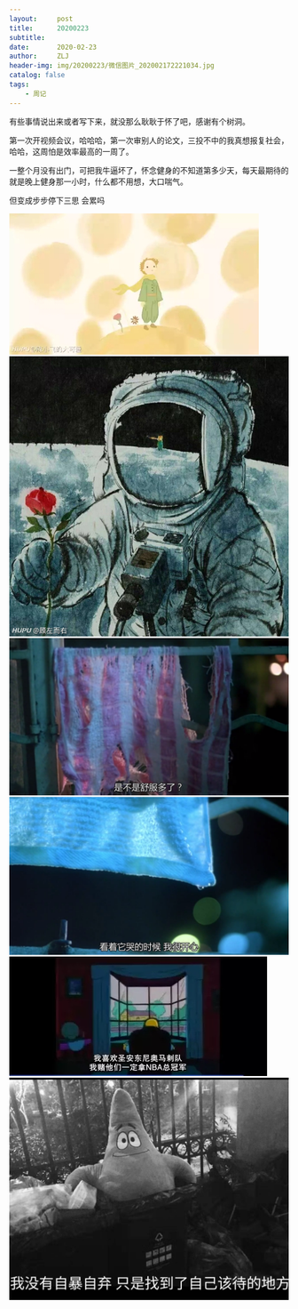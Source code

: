 ```yaml
---
layout:     post
title:      20200223
subtitle:   
date:       2020-02-23
author:     ZLJ
header-img: img/20200223/微信图片_202002172221034.jpg
catalog: false
tags:
    - 周记
---
```



有些事情说出来或者写下来，就没那么耿耿于怀了吧，感谢有个树洞。

第一次开视频会议，哈哈哈，第一次审别人的论文，三投不中的我真想报复社会，哈哈，这周怕是效率最高的一周了。

一整个月没有出门，可把我牛逼坏了，怀念健身的不知道第多少天，每天最期待的就是晚上健身那一小时，什么都不用想，大口喘气。

但变成步步停下三思 会累吗

![](/img/20200223/微信图片_202002172221034.jpg)
![](/img/20200223/微信图片_202002242110282.jpg)
![](/img/20200223/微信图片_202002242110281.png)
![](/img/20200223/微信图片_20200224211028.png)
![](/img/20200223/微信图片_202002242110281.jpg)
![](/img/20200223/微信图片_20200224211028.jpg)
